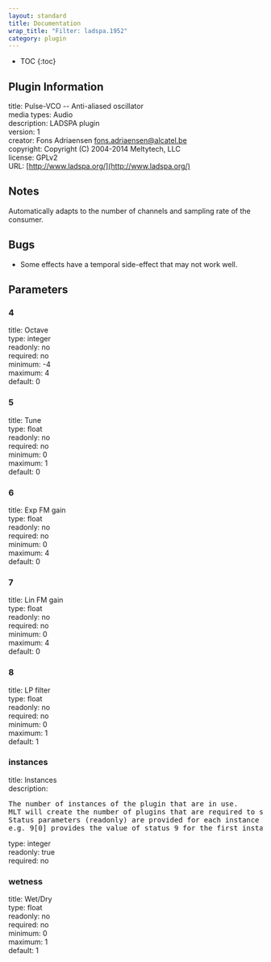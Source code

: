 ```yaml
---
layout: standard
title: Documentation
wrap_title: "Filter: ladspa.1952"
category: plugin
---
```

* TOC
{:toc}

## Plugin Information

title: Pulse-VCO  --  Anti-aliased oscillator  
media types:
Audio  
description: LADSPA plugin  
version: 1  
creator: Fons Adriaensen <fons.adriaensen@alcatel.be>  
copyright: Copyright (C) 2004-2014 Meltytech, LLC  
license: GPLv2  
URL: [http://www.ladspa.org/](http://www.ladspa.org/)  

## Notes

Automatically adapts to the number of channels and sampling rate of the consumer.

## Bugs

* Some effects have a temporal side-effect that may not work well.


## Parameters

### 4

title: Octave    
type: integer  
readonly: no  
required: no  
minimum: -4  
maximum: 4  
default: 0  

### 5

title: Tune    
type: float  
readonly: no  
required: no  
minimum: 0  
maximum: 1  
default: 0  

### 6

title: Exp FM gain    
type: float  
readonly: no  
required: no  
minimum: 0  
maximum: 4  
default: 0  

### 7

title: Lin FM gain    
type: float  
readonly: no  
required: no  
minimum: 0  
maximum: 4  
default: 0  

### 8

title: LP filter    
type: float  
readonly: no  
required: no  
minimum: 0  
maximum: 1  
default: 1  

### instances

title: Instances    
description:
<pre>
The number of instances of the plugin that are in use.
MLT will create the number of plugins that are required to support the number of audio channels.
Status parameters (readonly) are provided for each instance and are accessed by specifying the instance number after the identifier (starting at zero).
e.g. 9[0] provides the value of status 9 for the first instance.
</pre>
type: integer  
readonly: true  
required: no  

### wetness

title: Wet/Dry    
type: float  
readonly: no  
required: no  
minimum: 0  
maximum: 1  
default: 1  

